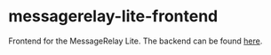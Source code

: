 # messagerelay-lite-frontend

Frontend for the MessageRelay Lite. The backend can be found [here](https://github.com/drdeee/messagerelay-lite-backend).